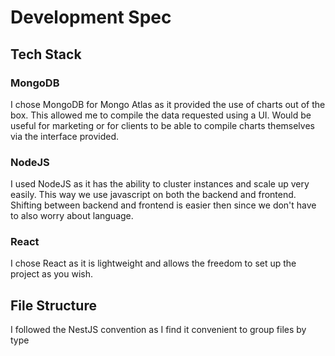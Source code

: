 # Development Spec

## Tech Stack

### MongoDB

I chose MongoDB for Mongo Atlas as it provided the use of charts out of the box. This allowed me to compile the data requested using a UI. Would be useful for marketing or for clients to be able to compile charts themselves via the interface provided.

### NodeJS

I used NodeJS as it has the ability to cluster instances and scale up very easily.
This way we use javascript on both the backend and frontend. Shifting between backend and frontend is easier then since we don't have to also worry about language.

### React

I chose React as it is lightweight and allows the freedom to set up the project as you wish.

## File Structure

I followed the NestJS convention as I find it convenient to group files by type
